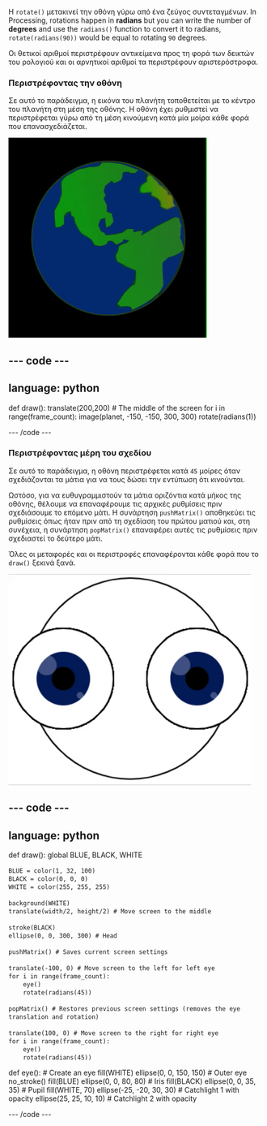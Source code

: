 
Η `rotate()` μετακινεί την οθόνη γύρω από ένα ζεύγος συντεταγμένων. In Processing, rotations happen in **radians** but you can write the number of **degrees** and use the `radians()` function to convert it to radians, `rotate(radians(90))` would be equal to rotating `90` degrees.

Οι θετικοί αριθμοί περιστρέφουν αντικείμενα προς τη φορά των δεικτών του ρολογιού και οι αρνητικοί αριθμοί τα περιστρέφουν αριστερόστροφα.

### Περιστρέφοντας την οθόνη

Σε αυτό το παράδειγμα, η εικόνα του πλανήτη τοποθετείται με το κέντρο του πλανήτη στη μέση της οθόνης. Η οθόνη έχει ρυθμιστεί να περιστρέφεται γύρω από τη μέση κινούμενη κατά μία μοίρα κάθε φορά που επανασχεδιάζεται.

![Η περιοχή εξόδου με έναν πλανήτη που περιστρέφεται γύρω από το κέντρο](images/rotate_planet.gif)

--- code ---
---
language: python
---

def draw(): translate(200,200) # The middle of the screen for i in range(frame_count): image(planet, -150, -150, 300, 300) rotate(radians(1))

--- /code ---

### Περιστρέφοντας μέρη του σχεδίου

Σε αυτό το παράδειγμα, η οθόνη περιστρέφεται κατά `45` μοίρες όταν σχεδιάζονται τα μάτια για να τους δώσει την εντύπωση ότι κινούνται.

Ωστόσο, για να ευθυγραμμιστούν τα μάτια οριζόντια κατά μήκος της οθόνης, θέλουμε να επαναφέρουμε τις αρχικές ρυθμίσεις πριν σχεδιάσουμε το επόμενο μάτι. Η συνάρτηση `pushMatrix()` αποθηκεύει τις ρυθμίσεις όπως ήταν πριν από τη σχεδίαση του πρώτου ματιού και, στη συνέχεια, η συνάρτηση `popMatrix()` επαναφέρει αυτές τις ρυθμίσεις πριν σχεδιαστεί το δεύτερο μάτι.

Όλες οι μεταφορές και οι περιστροφές επαναφέρονται κάθε φορά που το `draw()` ξεκινά ξανά.

![Η περιοχή εξόδου με μια κινούμενη εικόνα που δείχνει ένα περιστρεφόμενο μάτι από κύκλους](images/rotate_eyes.gif)

--- code ---
---
language: python
---

def draw(): global BLUE, BLACK, WHITE

    BLUE = color(1, 32, 100)
    BLACK = color(0, 0, 0)
    WHITE = color(255, 255, 255)
    
    background(WHITE)
    translate(width/2, height/2) # Move screen to the middle 
    
    stroke(BLACK)
    ellipse(0, 0, 300, 300) # Head
    
    pushMatrix() # Saves current screen settings
    
    translate(-100, 0) # Move screen to the left for left eye
    for i in range(frame_count):
        eye()
        rotate(radians(45))
    
    popMatrix() # Restores previous screen settings (removes the eye translation and rotation)
    
    translate(100, 0) # Move screen to the right for right eye
    for i in range(frame_count):
        eye()
        rotate(radians(45))

def eye(): # Create an eye fill(WHITE) ellipse(0, 0, 150, 150) # Outer eye no_stroke() fill(BLUE) ellipse(0, 0, 80, 80) # Iris fill(BLACK) ellipse(0, 0, 35, 35) # Pupil fill(WHITE, 70) ellipse(-25, -20, 30, 30) # Catchlight 1 with opacity ellipse(25, 25, 10, 10) # Catchlight 2 with opacity

--- /code ---

